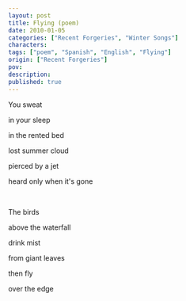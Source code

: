 ```yaml
---
layout: post
title: Flying (poem)
date: 2010-01-05
categories: ["Recent Forgeries", "Winter Songs"]
characters: 
tags: ["poem", "Spanish", "English", "Flying"]
origin: ["Recent Forgeries"]
pov: 
description: 
published: true
---
```


You sweat

in your sleep

in the rented bed

lost summer cloud

pierced by a jet

heard only when it's gone

<br>

The birds

above the waterfall

drink mist

from giant leaves

then fly

over the edge
